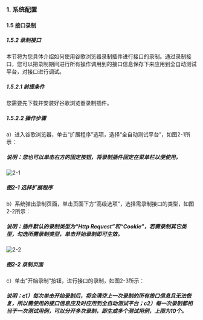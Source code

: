 ### 1. 系统配置

#### 1.5 接口录制

##### 1.5.2 录制接口

本节将为您具体介绍如何使用谷歌浏览器录制插件进行接口的录制。通过录制接口，您可以把录制期间进行所有操作调用到的接口信息保存下来应用到全自动测试平台，对接口进行调试。

##### 1.5.2.1 前提条件

您需要先下载并安装好谷歌浏览器录制插件。

##### 1.5.2.2 操作步骤

a）进入谷歌浏览器，单击“扩展程序”选项，选择“全自动测试平台”，如图2-1所示：

##### 说明：您也可以单击右方的固定按钮，将录制插件固定在菜单栏以便使用。

![2-1](https://www.feisuanyz.com/fstest/xtpz/google/google_8.png)

##### 图2-1 选择扩展程序

b）系统弹出录制页面，单击页面下方“高级选项”，选择需录制接口的类型，如图2-2所示：

##### 说明：插件默认的录制类型为“Http Request”和“Cookie”，若需录制其它类型，勾选所需录制类型，单击开始录制即可生效。

![2-2](https://www.feisuanyz.com/fstest/xtpz/google/google_9.png)

##### 图2-2 录制页面

c）单击“开始录制”按钮，进行接口的录制，如图2-3所示：

##### 说明：c1）每次单击开始录制后，将会清空上一次录制的所有接口信息且无法恢复，所以需使用的接口信息应及时应用到全自动测试平台；c2）每一次录制都相当于一次测试用例，可以分开多次录制，即生成多个测试用例，上限为10个。
